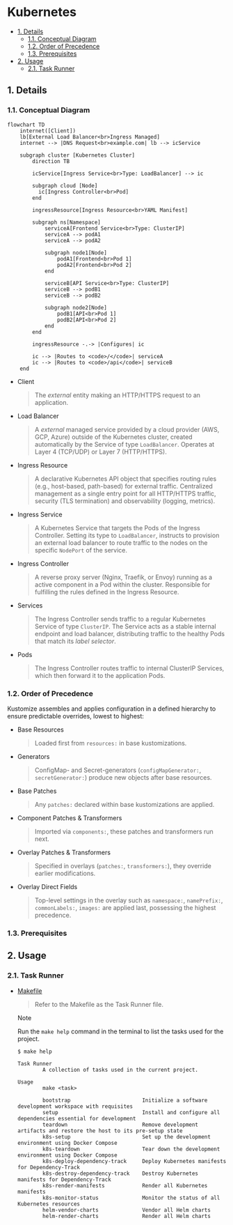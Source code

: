 # Kubernetes

- [1. Details](#1-details)
  - [1.1. Conceptual Diagram](#11-conceptual-diagram)
  - [1.2. Order of Precedence](#12-order-of-precedence)
  - [1.3. Prerequisites](#13-prerequisites)
- [2. Usage](#2-usage)
  - [2.1. Task Runner](#21-task-runner)

## 1. Details

### 1.1. Conceptual Diagram

```mermaid
flowchart TD
    internet([Client])
    lb[External Load Balancer<br>Ingress Managed]
    internet --> |DNS Request<br>example.com| lb --> icService

    subgraph cluster [Kubernetes Cluster]
        direction TB

        icService[Ingress Service<br>Type: LoadBalancer] --> ic

        subgraph cloud [Node]
          ic[Ingress Controller<br>Pod]
        end

        ingressResource[Ingress Resource<br>YAML Manifest]

        subgraph ns[Namespace]
            serviceA[Frontend Service<br>Type: ClusterIP]
            serviceA --> podA1
            serviceA --> podA2

            subgraph node1[Node]
                podA1[Frontend<br>Pod 1]
                podA2[Frontend<br>Pod 2]
            end

            serviceB[API Service<br>Type: ClusterIP]
            serviceB --> podB1
            serviceB --> podB2

            subgraph node2[Node]
                podB1[API<br>Pod 1]
                podB2[API<br>Pod 2]
            end
        end

        ingressResource -.-> |Configures| ic

        ic --> |Routes to <code>/</code>| serviceA
        ic --> |Routes to <code>/api</code>| serviceB
    end
```

- Client
  > The *external* entity making an HTTP/HTTPS request to an application.

- Load Balancer
  > A *external* managed service provided by a cloud provider (AWS, GCP, Azure) outside of the Kubernetes cluster, created automatically by the Service of type `LoadBalancer`. Operates at Layer 4 (TCP/UDP) or Layer 7 (HTTP/HTTPS).

- Ingress Resource
  > A declarative Kubernetes API object that specifies routing rules (e.g., host-based, path-based) for external traffic. Centralized management as a single entry point for all HTTP/HTTPS traffic, security (TLS termination) and observability (logging, metrics).

- Ingress Service
  > A Kubernetes Service that targets the Pods of the Ingress Controller. Setting its type to `LoadBalancer`, instructs to provision an external load balancer to route traffic to the nodes on the specific `NodePort` of the service.

- Ingress Controller
  > A reverse proxy server (Nginx, Traefik, or Envoy) running as a active component in a Pod within the cluster. Responsible for fulfilling the rules defined in the Ingress Resource.

- Services
  > The Ingress Controller sends traffic to a regular Kubernetes Service of type `ClusterIP`. The Service acts as a stable internal endpoint and load balancer, distributing traffic to the healthy Pods that match its *label selector*.

- Pods
  > The Ingress Controller routes traffic to internal ClusterIP Services, which then forward it to the application Pods.

### 1.2. Order of Precedence

Kustomize assembles and applies configuration in a defined hierarchy to ensure predictable overrides, lowest to highest:

- Base Resources
  > Loaded first from `resources:` in base kustomizations.

- Generators
  > ConfigMap- and Secret-generators (`configMapGenerator:`, `secretGenerator:`) produce new objects after base resources.

- Base Patches
  > Any `patches:` declared within base kustomizations are applied.

- Component Patches & Transformers
  > Imported via `components:`, these patches and transformers run next.

- Overlay Patches & Transformers
  > Specified in overlays (`patches:`, `transformers:`), they override earlier modifications.

- Overlay Direct Fields
  > Top-level settings in the overlay such as `namespace:`, `namePrefix:`, `commonLabels:`, `images:` are applied last, possessing the highest precedence.

### 1.3. Prerequisites

## 2. Usage

### 2.1. Task Runner

- [Makefile](Makefile)
  > Refer to the Makefile as the Task Runner file.

  > [!NOTE]
  > Run the `make help` command in the terminal to list the tasks used for the project.

  ```plaintext
  $ make help

  Task Runner
          A collection of tasks used in the current project.

  Usage
          make <task>

          bootstrap                       Initialize a software development workspace with requisites
          setup                           Install and configure all dependencies essential for development
          teardown                        Remove development artifacts and restore the host to its pre-setup state
          k8s-setup                       Set up the development environment using Docker Compose
          k8s-teardown                    Tear down the development environment using Docker Compose
          k8s-deploy-dependency-track     Deploy Kubernetes manifests for Dependency-Track
          k8s-destroy-dependency-track    Destroy Kubernetes manifests for Dependency-Track
          k8s-render-manifests            Render all Kubernetes manifests
          k8s-monitor-status              Monitor the status of all Kubernetes resources
          helm-vendor-charts              Vendor all Helm charts
          helm-render-charts              Render all Helm charts
  ```

